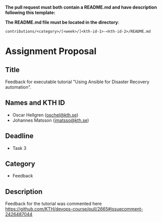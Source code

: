 **The pull request must both contain a README.md and have description following this template:**

**The README.md file must be located in the directory**:

`contributions/<category>/[<week>/]<kth-id-1>-<kth-id-2>/README.md`

# Assignment Proposal

## Title

Feedback for executable tutorial "Using Ansible for Disaster Recovery automation".

## Names and KTH ID

  - Oscar Hellgren (oschel@kth.se)
  - Johannes Matsson (jmatsso@kth.se)

## Deadline
- Task 3

## Category
- Feedback

## Description

Feedback for the tutorial was commented here https://github.com/KTH/devops-course/pull/2665#issuecomment-2426487044

